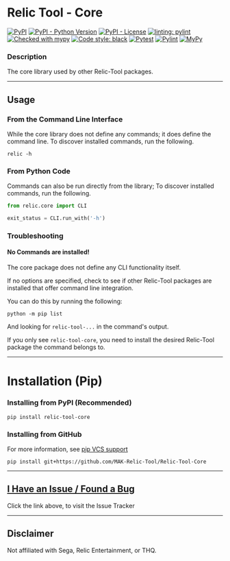 # Relic Tool - Core
[![PyPI](https://img.shields.io/pypi/v/relic-tool-core)](https://pypi.org/project/relic-tool-core/)
[![PyPI - Python Version](https://img.shields.io/pypi/v/relic-tool-core)](https://www.python.org/downloads/)
[![PyPI - License](https://img.shields.io/pypi/l/relic-tool-core)](https://github.com/MAK-Relic-Tool/Relic-Tool-Core/blob/main/LICENSE.txt)
[![linting: pylint](https://img.shields.io/badge/linting-pylint-yellowgreen)](https://github.com/PyCQA/pylint)
[![Checked with mypy](http://www.mypy-lang.org/static/mypy_badge.svg)](http://mypy-lang.org/)
[![Code style: black](https://img.shields.io/badge/code%20style-black-000000.svg)](https://github.com/psf/black)
[![Pytest](https://github.com/MAK-Relic-Tool/Relic-Tool-Core/actions/workflows/pytest.yml/badge.svg)](https://github.com/MAK-Relic-Tool/Relic-Tool-Core/actions/workflows/pytest.yml)
[![Pylint](https://github.com/MAK-Relic-Tool/Relic-Tool-Core/actions/workflows/pylint.yml/badge.svg)](https://github.com/MAK-Relic-Tool/Relic-Tool-Core/actions/workflows/pylint.yml)
[![MyPy](https://github.com/MAK-Relic-Tool/Relic-Tool-Core/actions/workflows/mypy.yml/badge.svg)](https://github.com/MAK-Relic-Tool/Relic-Tool-Core/actions/workflows/mypy.yml)

### Description
The core library used by other Relic-Tool packages.

------

## Usage
### From the Command Line Interface
While the core library does not define any commands; it does define the command line. To discover installed commands, run the following.

```console
relic -h
```

### From Python Code
Commands can also be run directly from the library; To discover installed commands, run the following.
```python
from relic.core import CLI

exit_status = CLI.run_with('-h')
```
### Troubleshooting
#### No Commands are installed!
The core package does not define any CLI functionality itself.

If no options are specified, check to see if other Relic-Tool packages are installed that offer command line integration.

You can do this by running the following:
```console
python -m pip list
```
And looking for `relic-tool-...` in the command's output.

If you only see `relic-tool-core`, you need to install the desired Relic-Tool package the command belongs to.


------

# Installation (Pip)
### Installing from PyPI (Recommended)
```
pip install relic-tool-core
```
### Installing from GitHub
For more information, see [pip VCS support](https://pip.pypa.io/en/stable/topics/vcs-support/#git)
```
pip install git+https://github.com/MAK-Relic-Tool/Relic-Tool-Core
```

------

## [I Have an Issue / Found a Bug](https://github.com/MAK-Relic-Tool/Issue-Tracker/issues)
Click the link above, to visit the Issue Tracker

------

## Disclaimer
Not affiliated with Sega, Relic Entertainment, or THQ.
